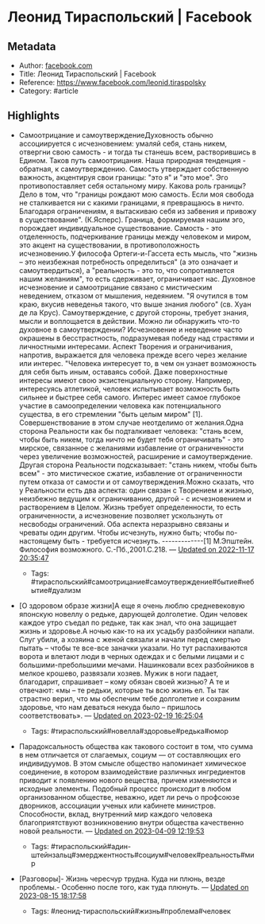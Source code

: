 # Леонид Тираспольский | Facebook

## Metadata
- Author: [facebook.com]()
- Title: Леонид Тираспольский | Facebook
- Reference: https://www.facebook.com/leonid.tiraspolsky
- Category: #article

## Highlights
- Самоотрицание и самоутверждениеДуховность обычно ассоциируется с исчезновением: умаляй себя, стань никем, отвергни свою самость - и тогда ты станешь всем, растворившись в Едином. Таков путь самоотрицания.    Наша природная тенденция - обратная, к самоутверждению. Самость утверждает собственную важность, акцентируя свои границы: "это я" и "это мое". Эго противопоставляет себя остальному миру.  Какова роль границы? Дело в том, что "границы рождают мою самость. Если моя свобода не сталкивается ни с какими границами, я превращаюсь в ничто. Благодаря ограничениям, я вытаскиваю себя из забвения и привожу в существование". (К.Ясперс). Граница, формируемая нашим эго, порождает индивидуальное существование. Самость - это отделенность, подчеркивание границы между человеком и миром, это акцент на существовании, в противоположность исчезновению.У философа Ортеги-и-Гассета есть мысль, что "жизнь – это неизбежная потребность определиться" (а это означает и самоутвердиться), а "реальность - это то, что сопротивляется нашим желаниям", то есть сдерживает, ограничивает нас. Духовное исчезновение и самоотрицание связано с мистическим неведением, отказом от мышления, недеянием. "Я очутился в том краю, вкусив неведенья такого, что выше знания любого" (св. Хуан де ла Крус). Самоутверждение, с другой стороны, требует знания, мысли и воплощается в действии. Можно ли обнаружить что-то духовное в самоутверждении?  Исчезновение и неведение часто окрашены в бесстрастность, подразумевая победу над страстями и личностными интересами. Аспект Творения и ограничивания, напротив, выражается для человека прежде всего через желание или интерес. "Человека интересует то, в чем он узнает возможность для себя быть иным, оставаясь собой. Даже поверхностные интересы имеют свою экзистенциальную сторону. Например, интересуясь атлетикой, человек испытывает возможность быть сильнее и быстрее себя самого. Интерес имеет самое глубокое участие в самоопределении человека как потенциального существа, в его стремлении "быть целым миром" [1]. Совершенствование в этом случае неотделимо от желания.Одна сторона Реальности как бы подталкивает человека: "стань всем, чтобы быть никем, тогда ничто не будет тебя ограничивать" - это мирское, связанное с желаниями избавление от ограниченности через увеличение возможностей, расширение и самоутверждение. Другая сторона Реальности подсказывает: "стань никем, чтобы быть всем" - это мистическое сжатие, избавление от ограниченности путем отказа от самости и от самоутверждения.Можно сказать, что у Реальности есть два аспекта: один связан с Творением и жизнью, неизбежно ведущим к ограничиванию, другой - с исчезновением и растворением в Целом. Жизнь требует определенности, то есть ограниченности, а исчезновение позволяет ускользнуть от несвободы ограничений. Оба аспекта  неразрывно связаны и чреваты один другим. Чтобы исчезнуть, нужно быть; чтобы по-настоящему быть - требуется исчезнуть. -------------[1] М.Эпштейн. Философия возможного. С.-Пб.,2001.С.218. — [Updated on 2022-11-17 20:35:47](https://hyp.is/RVPn1maeEe2KUcfglCU0pA/www.facebook.com/leonid.tiraspolsky)
   - Tags: #тираспольский#самоотрицание#самоутверждение#бытие#небытие#дуализм



- [О здоровом образе жизни]А еще я очень люблю средневековую японскую новеллу о редьке, дарующей долголетие. Один человек каждое утро съедал по редьке, так как знал, что она защищает жизнь и здоровье.А ночью как-то на их усадьбу разбойники напали. Слуг убили, а хозяина с женой связали и начали перед смертью пытать – чтобы те все-все заначки указали. Но тут распахиваются ворота и влетают люди в черных одеждах и с белыми лицами и с большими-пребольшими мечами. Нашинковали всех разбойников в мелкое крошево, развязали хозяев. Мужик в ноги падает, благодарит, спрашивает – кому обязан своей жизнью? А те и отвечают: «мы – те редьки, которые ты всю жизнь ел. Ты так страстно верил, что мы обеспечим тебе долголетие и сохраним здоровье, что нам деваться некуда было – пришлось соответствовать». — [Updated on 2023-02-19 16:25:04](https://hyp.is/0fNuELBYEe2YMo8vJoHIEg/www.facebook.com/leonid.tiraspolsky)
   - Tags: #тираспольский#новелла#здоровье#редька#юмор



- Парадоксальность общества как такового состоит в том, что сумма в нем отличается от слагаемых, социум — от составляющих его индивидуумов. В этом смысле общество напоминает химическое соединение, в котором взаимодействие различных ингредиентов приводит к появлению нового вещества, причем изменяются и исходные элементы. Подобный процесс происходит в любом организованном обществе, неважно, идет ли речь о профсоюзе дворников, ассоциации ученых или кабинете министров. Способности, вклад, внутренний мир каждого человека благоприятствуют возникновению внутри общества качественно новой реальности. — [Updated on 2023-04-09 12:19:53](https://hyp.is/r_wvONa3Ee2jidtCS7d_HQ/www.facebook.com/leonid.tiraspolsky)
   - Tags: #тираспольский#адин-штейнзальц#эмерджентность#социум#человек#реальность#мир



- [Разговоры]- Жизнь чересчур трудна. Куда ни плюнь, везде проблемы.- Особенно после того, как туда плюнуть. — [Updated on 2023-08-15 18:17:58](https://hyp.is/6tak6jt-Ee6J3JOy7chikA/www.facebook.com/leonid.tiraspolsky)
   - Tags: #леонид-тираспольский#жизнь#проблема#человек
